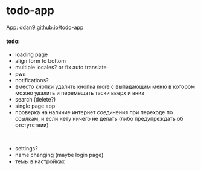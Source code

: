 # todo-app

[App: ddan9.github.io/todo-app](https://ddan9.github.io/todo-app)

#### todo:

- loading page
- align form to bottom
- multiple locales? or fix auto translate
- pwa
- notifications?
- вместо кнопки удалить кнопка more с выпадающим меню в котором можно удалить и перемещать таски вверх и вниз
- search (delete?)
- single page app
- проверка на наличие интернет соединения при переходе по ссылкам, и если нету ничего не делать (либо предупреждать об отстутствии)

<br/>

- settings?
- name changing (maybe login page)
- темы в настройках
